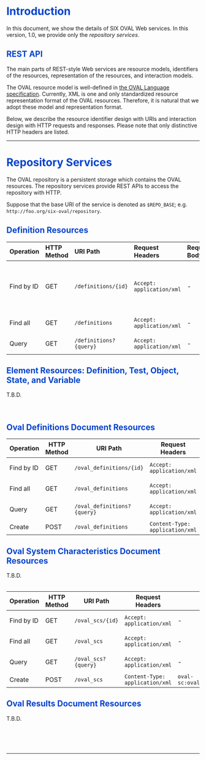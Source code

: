 # <font color='#0044CC'>Introduction</font> #

In this document, we show the details
of SIX OVAL Web services.
In this version, 1.0,
we provide only the _repository services_.



## <font color='#0044CC'>REST API</font> ##
The main parts of REST-style Web services are
resource models, identifiers of the resources,
representation of the resources, and
interaction models.

The OVAL resource model is well-defined in
[the OVAL Language specification](http://oval.mitre.org/language/).
Currently, XML is one and only
standardized resource representation format
of the OVAL resources.
Therefore, it is natural
that we adopt these model and representation format.

Below, we describe the resource identifier design with URIs
and interaction design with HTTP requests and responses.
Please note that only distinctive HTTP headers
are listed.




---

# <font color='#0044CC'>Repository Services</font> #

The OVAL repository is a persistent storage
which contains the OVAL resources.
The repository services provide REST APIs
to access the repository with HTTP.


Suppose that the base URI of the service is
denoted as `$REPO_BASE`;
e.g. `http://foo.org/six-oval/repository`.


## <font color='#0044CC'>Definition Resources</font> ##

| **Operation** | **HTTP Method** | **URI Path** | **Request Headers** | **Request Body** | **Response Headers** | **Response Body** |
|:--------------|:----------------|:-------------|:--------------------|:-----------------|:---------------------|:------------------|
| Find by ID    | GET             | `/definitions/{id}` | `Accept: application/xml` | -                | `200 OK`<br><code>Content-Type: application/xml</code> <table><thead><th> <code>oval-def:definition</code> </th></thead><tbody>
<tr><td> Find all      </td><td> GET             </td><td>  <code>/definitions</code> </td><td> <code>Accept: application/xml</code> </td><td> -                </td><td> <code>200 OK</code><br><code>Content-Type: application/xml</code> </td><td> <code>six-oval:query_results</code> </td></tr>
<tr><td> Query         </td><td> GET             </td><td>  <code>/definitions?{query}</code> </td><td> <code>Accept: application/xml</code> </td><td> -                </td><td> <code>200 OK</code><br><code>Content-Type: application/xml</code> </td><td> <code>six-oval:query_results</code> </td></tr></tbody></table>


<h2><font color='#0044CC'>Element Resources: Definition, Test, Object, State, and Variable</font></h2>
T.B.D.<br>
<br>
<br>
<h2><font color='#0044CC'>Oval Definitions Document Resources</font></h2>

<table><thead><th> <b>Operation</b> </th><th> <b>HTTP Method</b> </th><th> <b>URI Path</b> </th><th> <b>Request Headers</b> </th><th> <b>Request Body</b> </th><th> <b>Response Headers</b> </th><th> <b>Response Body</b> </th></thead><tbody>
<tr><td> Find by ID       </td><td> GET                </td><td> <code>/oval_definitions/{id}</code> </td><td> <code>Accept: application/xml</code> </td><td> -                   </td><td> <code>200 OK</code><br><code>Content-Type: application/xml</code> </td><td> <code>oval-def:oval_definitions</code> </td></tr>
<tr><td> Find all         </td><td> GET                </td><td>  <code>/oval_definitions</code> </td><td> <code>Accept: application/xml</code> </td><td> -                   </td><td> <code>200 OK</code><br><code>Content-Type: application/xml</code> </td><td> <code>six-oval:query_results</code> </td></tr>
<tr><td> Query            </td><td> GET                </td><td>  <code>/oval_definitions?{query}</code> </td><td> <code>Accept: application/xml</code> </td><td> -                   </td><td> <code>200 OK</code><br><code>Content-Type: application/xml</code> </td><td> <code>six-oval:query_results</code> </td></tr>
<tr><td> Create           </td><td> POST               </td><td> <code>/oval_definitions</code> </td><td> <code>Content-Type: application/xml</code> </td><td> <code>oval-def:oval_definitions</code> </td><td> <code>201 Created</code><br><code>Location: {URI}</code> </td><td> -                    </td></tr></tbody></table>


<h2><font color='#0044CC'>Oval System Characteristics Document Resources</font></h2>
T.B.D.<br>
<br>
<table><thead><th> <b>Operation</b> </th><th> <b>HTTP Method</b> </th><th> <b>URI Path</b> </th><th> <b>Request Headers</b> </th><th> <b>Request Body</b> </th><th> <b>Response Headers</b> </th><th> <b>Response Body</b> </th></thead><tbody>
<tr><td> Find by ID       </td><td> GET                </td><td> <code>/oval_scs/{id}</code> </td><td> <code>Accept: application/xml</code> </td><td> -                   </td><td> <code>200 OK</code><br><code>Content-Type: application/xml</code> </td><td> <code>oval-sc:oval_system_characteristics</code> </td></tr>
<tr><td> Find all         </td><td> GET                </td><td>  <code>/oval_scs</code> </td><td> <code>Accept: application/xml</code> </td><td> -                   </td><td> <code>200 OK</code><br><code>Content-Type: application/xml</code> </td><td> <code>six-oval:query_results</code> </td></tr>
<tr><td> Query            </td><td> GET                </td><td>  <code>/oval_scs?{query}</code> </td><td> <code>Accept: application/xml</code> </td><td> -                   </td><td> <code>200 OK</code><br><code>Content-Type: application/xml</code> </td><td> <code>six-oval:query_results</code> </td></tr>
<tr><td> Create           </td><td> POST               </td><td> <code>/oval_scs</code> </td><td> <code>Content-Type: application/xml</code> </td><td> <code>oval-sc:oval_system_characteristics</code> </td><td> <code>201 Created</code><br><code>Location: {URI}</code> </td><td> -                    </td></tr></tbody></table>


<h2><font color='#0044CC'>Oval Results Document Resources</font></h2>
T.B.D.<br>
<br>
<br>
<br>
<br>
<hr />
